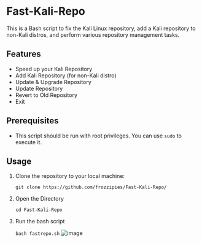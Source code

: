 # Fast-Kali-Repo

This is a Bash script to fix the Kali Linux repository, add a Kali repository to non-Kali distros, and perform various repository management tasks.

## Features

- Speed up your Kali Repository
- Add Kali Repository (for non-Kali distro)
- Update & Upgrade Repository
- Update Repository
- Revert to Old Repository
- Exit

## Prerequisites

- This script should be run with root privileges. You can use `sudo` to execute it.

## Usage

1. Clone the repository to your local machine:

   ```git clone https://github.com/frozzipies/Fast-Kali-Repo/```

2. Open the Directory

   ```cd Fast-Kali-Repo```

3. Run the bash script

   ```bash fastrepo.sh```
![image](https://github.com/frozzipies/Fast-Kali-Repo/assets/97401702/51bcbb79-c2aa-4859-9735-f0d408acfcc5)

